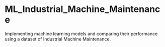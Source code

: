 # ML_Industrial_Machine_Maintenance
Implementing machine learning models and comparing their performance using a dataset of Industrial Machine Maintenance.
